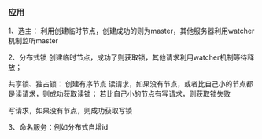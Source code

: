 ### 


### 


### 应用
1、选主：
利用创建临时节点，创建成功的则为master，其他服务器利用watcher机制监听master

2、分布式锁
创建临时节点，成功了则获取锁，其他请求利用watcher机制等待释放；

共享锁、独占锁： 创建有序节点
读请求，如果没有节点，或者比自己小的节点都是读请求，则成功获取读锁；
若比自己小的节点有写请求，则获取锁失败

写请求，如果没有节点，则成功获取写锁

3、命名服务：例如分布式自增id




